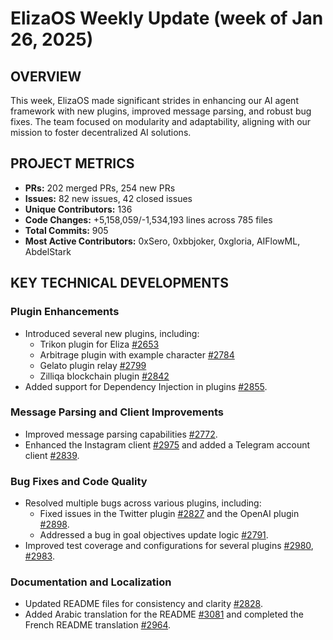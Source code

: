 # ElizaOS Weekly Update (week of Jan 26, 2025)

## OVERVIEW

This week, ElizaOS made significant strides in enhancing our AI agent framework with new plugins, improved message parsing, and robust bug fixes. The team focused on modularity and adaptability, aligning with our mission to foster decentralized AI solutions.

## PROJECT METRICS

- **PRs:** 202 merged PRs, 254 new PRs
- **Issues:** 82 new issues, 42 closed issues
- **Unique Contributors:** 136
- **Code Changes:** +5,158,059/-1,534,193 lines across 785 files
- **Total Commits:** 905
- **Most Active Contributors:** 0xSero, 0xbbjoker, 0xgloria, AIFlowML, AbdelStark

## KEY TECHNICAL DEVELOPMENTS

### Plugin Enhancements

- Introduced several new plugins, including:
  - Trikon plugin for Eliza [#2653](https://github.com/elizaos/eliza/pull/2653)
  - Arbitrage plugin with example character [#2784](https://github.com/elizaos/eliza/pull/2784)
  - Gelato plugin relay [#2799](https://github.com/elizaos/eliza/pull/2799)
  - Zilliqa blockchain plugin [#2842](https://github.com/elizaos/eliza/pull/2842)
- Added support for Dependency Injection in plugins [#2855](https://github.com/elizaos/eliza/pull/2855).

### Message Parsing and Client Improvements

- Improved message parsing capabilities [#2772](https://github.com/elizaos/eliza/pull/2772).
- Enhanced the Instagram client [#2975](https://github.com/elizaos/eliza/pull/2975) and added a Telegram account client [#2839](https://github.com/elizaos/eliza/pull/2839).

### Bug Fixes and Code Quality

- Resolved multiple bugs across various plugins, including:
  - Fixed issues in the Twitter plugin [#2827](https://github.com/elizaos/eliza/pull/2827) and the OpenAI plugin [#2898](https://github.com/elizaos/eliza/pull/2898).
  - Addressed a bug in goal objectives update logic [#2791](https://github.com/elizaos/eliza/pull/2791).
- Improved test coverage and configurations for several plugins [#2980](https://github.com/elizaos/eliza/pull/2980), [#2983](https://github.com/elizaos/eliza/pull/2983).

### Documentation and Localization

- Updated README files for consistency and clarity [#2828](https://github.com/elizaos/eliza/pull/2828).
- Added Arabic translation for the README [#3081](https://github.com/elizaos/eliza/pull/3081) and completed the French README translation [#2964](https://github.com/elizaos/eliza/pull/2964).
